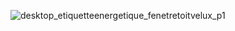 ![desktop_etiquetteenergetique_fenetretoitvelux_p1](//statics.lapeyre.fr/img/contrib/2bdd4da300204c53/desktop_etiquetteenergetique_fenetretoitvelux_p1.jpg)
##